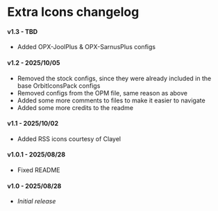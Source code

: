 # Extra Icons changelog
#### v1.3 - TBD
- Added OPX-JoolPlus & OPX-SarnusPlus configs
#### v1.2 - 2025/10/05
- Removed the stock configs, since they were already included in the base OrbitIconsPack configs
- Removed configs from the OPM file, same reason as above
- Added some more comments to files to make it easier to navigate
- Added some more credits to the readme
#### v1.1 - 2025/10/02
- Added RSS icons courtesy of Clayel
#### v1.0.1 - 2025/08/28
- Fixed README
#### v1.0 - 2025/08/28
- *Initial release*
